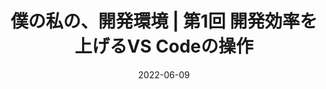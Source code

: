 ---
title: 僕の私の、開発環境 | 第1回 開発効率を上げるVS Codeの操作
at: CodeGrid
date: 2022-06-09
type: writing
draft: false
link: https://www.codegrid.net/articles/2022-my-dev-environment-1/
---
